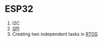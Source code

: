 # ESP32
1. I2C
2. [SPI](./SPI/)
3. Creating two independent tasks in [RTOS](./RTOS_creating_two_tasks/)